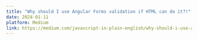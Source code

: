 ```yaml
---
title: "Why should I use Angular Forms validation if HTML can do it?!"
date: 2024-01-11
platform: Medium
link: https://medium.com/javascript-in-plain-english/why-should-i-use-angular-forms-validation-if-html-can-do-it-f39f20e6fb5d?sk=7aaf9d65f467b6b4b6543bc146845ec5
---
```

